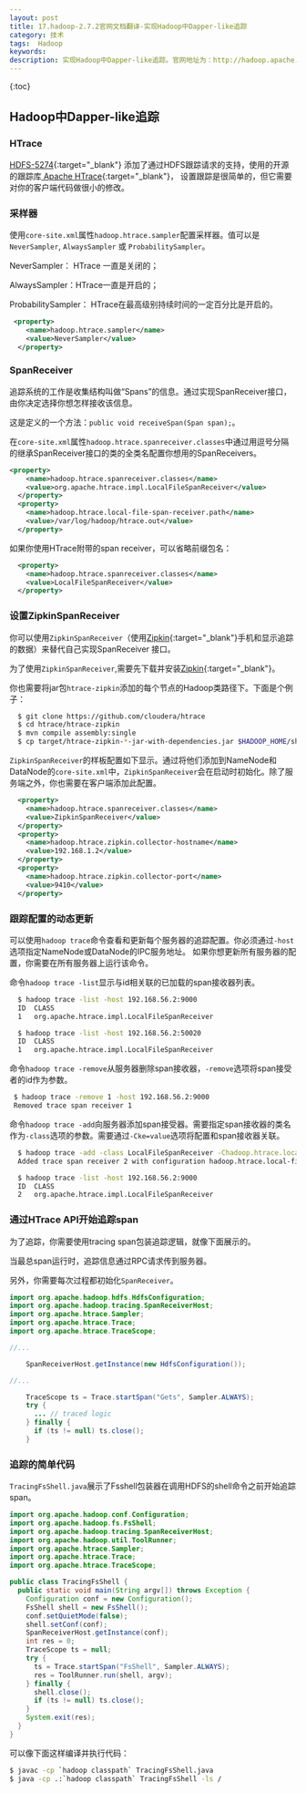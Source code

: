 ```yaml
---
layout: post
title: 17.hadoop-2.7.2官网文档翻译-实现Hadoop中Dapper-like追踪
category: 技术
tags:  Hadoop
keywords: 
description: 实现Hadoop中Dapper-like追踪。官网地址为：http://hadoop.apache.org/docs/r2.7.2/hadoop-project-dist/hadoop-common/Tracing.html
---
```


{:toc}

## Hadoop中Dapper-like追踪

### HTrace

[HDFS-5274](https://issues.apache.org/jira/browse/HDFS-5274){:target="_blank"}
添加了通过HDFS跟踪请求的支持，使用的开源的跟踪库[ Apache HTrace](https://git-wip-us.apache.org/repos/asf/incubator-htrace.git){:target="_blank"}，
设置跟踪是很简单的，但它需要对你的客户端代码做很小的修改。

### 采样器

使用`core-site.xml`属性`hadoop.htrace.sampler`配置采样器。值可以是`NeverSampler`, `AlwaysSampler` 或 `ProbabilitySampler`。

NeverSampler： HTrace 一直是关闭的；

AlwaysSampler：HTrace一直是开启的；

ProbabilitySampler： HTrace在最高级别持续时间的一定百分比是开启的。

```xml
 <property>
    <name>hadoop.htrace.sampler</name>
    <value>NeverSampler</value>
  </property>
```

### SpanReceiver

追踪系统的工作是收集结构叫做“Spans”的信息。通过实现SpanReceiver接口，由你决定选择你想怎样接收该信息。

这是定义的一个方法：`public void receiveSpan(Span span);`。

在`core-site.xml`属性`hadoop.htrace.spanreceiver.classes`中通过用逗号分隔的继承SpanReceiver接口的类的全类名配置你想用的SpanReceivers。

```xml
<property>
    <name>hadoop.htrace.spanreceiver.classes</name>
    <value>org.apache.htrace.impl.LocalFileSpanReceiver</value>
  </property>
  <property>
    <name>hadoop.htrace.local-file-span-receiver.path</name>
    <value>/var/log/hadoop/htrace.out</value>
  </property>
``` 

如果你使用HTrace附带的span receiver，可以省略前缀包名：

```xml
  <property>
    <name>hadoop.htrace.spanreceiver.classes</name>
    <value>LocalFileSpanReceiver</value>
  </property>
```

### 设置ZipkinSpanReceiver

你可以使用`ZipkinSpanReceiver`（使用[Zipkin](https://github.com/twitter/zipkin){:target="_blank"}手机和显示追踪的数据）来替代自己实现SpanReceiver 接口。

为了使用`ZipkinSpanReceiver`,需要先下载并安装[Zipkin](https://github.com/twitter/zipkin){:target="_blank"}。

你也需要将jar包`htrace-zipkin`添加的每个节点的Hadoop类路径下。下面是个例子：

```bash
  $ git clone https://github.com/cloudera/htrace
  $ cd htrace/htrace-zipkin
  $ mvn compile assembly:single
  $ cp target/htrace-zipkin-*-jar-with-dependencies.jar $HADOOP_HOME/share/hadoop/common/lib/


```

`ZipkinSpanReceiver`的样板配置如下显示。通过将他们添加到NameNode和DataNode的`core-site.xml`中，`ZipkinSpanReceiver`会在启动时初始化。除了服务端之外，你也需要在客户端添加此配置。

```xml
  <property>
    <name>hadoop.htrace.spanreceiver.classes</name>
    <value>ZipkinSpanReceiver</value>
  </property>
  <property>
    <name>hadoop.htrace.zipkin.collector-hostname</name>
    <value>192.168.1.2</value>
  </property>
  <property>
    <name>hadoop.htrace.zipkin.collector-port</name>
    <value>9410</value>
  </property>
```


### 跟踪配置的动态更新

可以使用`hadoop trace`命令查看和更新每个服务器的追踪配置。你必须通过`-host`选项指定NameNode或DataNode的IPC服务地址。
如果你想更新所有服务器的配置，你需要在所有服务器上运行该命令。

命令`hadoop trace -list`显示与id相关联的已加载的span接收器列表。

```bash
  $ hadoop trace -list -host 192.168.56.2:9000
  ID  CLASS
  1   org.apache.htrace.impl.LocalFileSpanReceiver

  $ hadoop trace -list -host 192.168.56.2:50020
  ID  CLASS
  1   org.apache.htrace.impl.LocalFileSpanReceiver
```

命令`hadoop trace -remove`从服务器删除span接收器，`-remove`选项将span接受者的id作为参数。

```bash
 $ hadoop trace -remove 1 -host 192.168.56.2:9000
 Removed trace span receiver 1
```

命令`hadoop trace -add`向服务器添加span接受器。需要指定span接收器的类名作为`-class`选项的参数。需要通过`-Cke=value`选项将配置和span接收器关联。

```bash
  $ hadoop trace -add -class LocalFileSpanReceiver -Chadoop.htrace.local-file-span-receiver.path=/tmp/htrace.out -host 192.168.56.2:9000
  Added trace span receiver 2 with configuration hadoop.htrace.local-file-span-receiver.path = /tmp/htrace.out

  $ hadoop trace -list -host 192.168.56.2:9000
  ID  CLASS
  2   org.apache.htrace.impl.LocalFileSpanReceiver
```

### 通过HTrace API开始追踪span

为了追踪，你需要使用tracing span包装追踪逻辑，就像下面展示的。

当最总span运行时，追踪信息通过RPC请求传到服务器。

另外，你需要每次过程都初始化`SpanReceiver`。

```java
import org.apache.hadoop.hdfs.HdfsConfiguration;
import org.apache.hadoop.tracing.SpanReceiverHost;
import org.apache.htrace.Sampler;
import org.apache.htrace.Trace;
import org.apache.htrace.TraceScope;

//...

    SpanReceiverHost.getInstance(new HdfsConfiguration());

//...

    TraceScope ts = Trace.startSpan("Gets", Sampler.ALWAYS);
    try {
      ... // traced logic
    } finally {
      if (ts != null) ts.close();
    }

```

### 追踪的简单代码

`TracingFsShell.java`展示了Fsshell包装器在调用HDFS的shell命令之前开始追踪span。

```java
import org.apache.hadoop.conf.Configuration;
import org.apache.hadoop.fs.FsShell;
import org.apache.hadoop.tracing.SpanReceiverHost;
import org.apache.hadoop.util.ToolRunner;
import org.apache.htrace.Sampler;
import org.apache.htrace.Trace;
import org.apache.htrace.TraceScope;

public class TracingFsShell {
  public static void main(String argv[]) throws Exception {
    Configuration conf = new Configuration();
    FsShell shell = new FsShell();
    conf.setQuietMode(false);
    shell.setConf(conf);
    SpanReceiverHost.getInstance(conf);
    int res = 0;
    TraceScope ts = null;
    try {
      ts = Trace.startSpan("FsShell", Sampler.ALWAYS);
      res = ToolRunner.run(shell, argv);
    } finally {
      shell.close();
      if (ts != null) ts.close();
    }
    System.exit(res);
  }
}
```

可以像下面这样编译并执行代码：

```bash
$ javac -cp `hadoop classpath` TracingFsShell.java
$ java -cp .:`hadoop classpath` TracingFsShell -ls /
```

